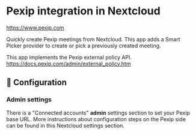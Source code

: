 # Pexip integration in Nextcloud

https://www.pexip.com

Quickly create Pexip meetings from Nextcloud.
This app adds a Smart Picker provider to create or pick a previously created meeting.

This app implements the Pexip external policy API.
https://docs.pexip.com/admin/external_policy.htm

## 🔧 Configuration

### Admin settings

There is a "Connected accounts" **admin** settings section to set your Pexip base URL.
More instructions about configuration steps on the Pexip side can be found in this Nextcloud settings section.
